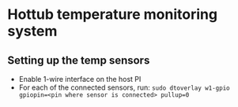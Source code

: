 # Hottub temperature monitoring system

## Setting up the temp sensors

- Enable 1-wire interface on the host PI
- For each of the connected sensors, run: 
  `sudo dtoverlay w1-gpio gpiopin=<pin where sensor is connected> pullup=0`

 